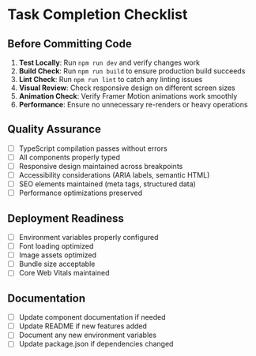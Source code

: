 # Task Completion Checklist

## Before Committing Code
1. **Test Locally**: Run `npm run dev` and verify changes work
2. **Build Check**: Run `npm run build` to ensure production build succeeds
3. **Lint Check**: Run `npm run lint` to catch any linting issues
4. **Visual Review**: Check responsive design on different screen sizes
5. **Animation Check**: Verify Framer Motion animations work smoothly
6. **Performance**: Ensure no unnecessary re-renders or heavy operations

## Quality Assurance
- [ ] TypeScript compilation passes without errors
- [ ] All components properly typed
- [ ] Responsive design maintained across breakpoints
- [ ] Accessibility considerations (ARIA labels, semantic HTML)
- [ ] SEO elements maintained (meta tags, structured data)
- [ ] Performance optimizations preserved

## Deployment Readiness
- [ ] Environment variables properly configured
- [ ] Font loading optimized
- [ ] Image assets optimized
- [ ] Bundle size acceptable
- [ ] Core Web Vitals maintained

## Documentation
- [ ] Update component documentation if needed
- [ ] Update README if new features added
- [ ] Document any new environment variables
- [ ] Update package.json if dependencies changed